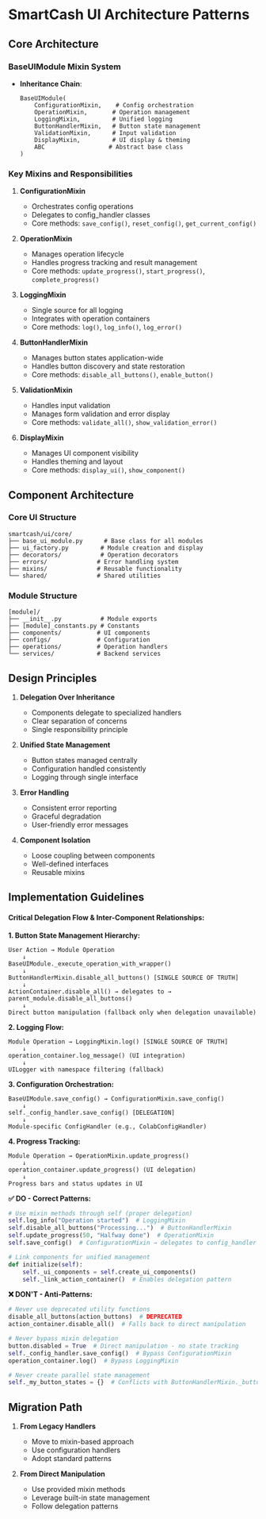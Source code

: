 # SmartCash UI Architecture Patterns

## Core Architecture

### BaseUIModule Mixin System
- **Inheritance Chain**:
  ```plaintext
  BaseUIModule(
      ConfigurationMixin,    # Config orchestration
      OperationMixin,       # Operation management
      LoggingMixin,         # Unified logging
      ButtonHandlerMixin,   # Button state management
      ValidationMixin,      # Input validation
      DisplayMixin,         # UI display & theming
      ABC                  # Abstract base class
  )
  ```

### Key Mixins and Responsibilities

1. **ConfigurationMixin**
   - Orchestrates config operations
   - Delegates to config_handler classes
   - Core methods: `save_config()`, `reset_config()`, `get_current_config()`

2. **OperationMixin**
   - Manages operation lifecycle
   - Handles progress tracking and result management
   - Core methods: `update_progress()`, `start_progress()`, `complete_progress()`

3. **LoggingMixin**
   - Single source for all logging
   - Integrates with operation containers
   - Core methods: `log()`, `log_info()`, `log_error()`

4. **ButtonHandlerMixin**
   - Manages button states application-wide
   - Handles button discovery and state restoration
   - Core methods: `disable_all_buttons()`, `enable_button()`

5. **ValidationMixin**
   - Handles input validation
   - Manages form validation and error display
   - Core methods: `validate_all()`, `show_validation_error()`

6. **DisplayMixin**
   - Manages UI component visibility
   - Handles theming and layout
   - Core methods: `display_ui()`, `show_component()`

## Component Architecture

### Core UI Structure
```
smartcash/ui/core/
├── base_ui_module.py      # Base class for all modules
├── ui_factory.py         # Module creation and display
├── decorators/           # Operation decorators
├── errors/              # Error handling system
├── mixins/              # Reusable functionality
└── shared/              # Shared utilities
```

### Module Structure
```
[module]/
├── __init__.py           # Module exports
├── [module]_constants.py # Constants
├── components/          # UI components
├── configs/             # Configuration
├── operations/          # Operation handlers
└── services/            # Backend services
```

## Design Principles

1. **Delegation Over Inheritance**
   - Components delegate to specialized handlers
   - Clear separation of concerns
   - Single responsibility principle

2. **Unified State Management**
   - Button states managed centrally
   - Configuration handled consistently
   - Logging through single interface

3. **Error Handling**
   - Consistent error reporting
   - Graceful degradation
   - User-friendly error messages

4. **Component Isolation**
   - Loose coupling between components
   - Well-defined interfaces
   - Reusable mixins

## Implementation Guidelines

#### **Critical Delegation Flow & Inter-Component Relationships:**

**1. Button State Management Hierarchy:**
```
User Action → Module Operation
    ↓
BaseUIModule._execute_operation_with_wrapper()
    ↓  
ButtonHandlerMixin.disable_all_buttons() [SINGLE SOURCE OF TRUTH]
    ↓
ActionContainer.disable_all() → delegates to → parent_module.disable_all_buttons()
    ↓
Direct button manipulation (fallback only when delegation unavailable)
```

**2. Logging Flow:**
```
Module Operation → LoggingMixin.log() [SINGLE SOURCE OF TRUTH]
    ↓
operation_container.log_message() (UI integration)
    ↓  
UILogger with namespace filtering (fallback)
```

**3. Configuration Orchestration:**
```
BaseUIModule.save_config() → ConfigurationMixin.save_config()
    ↓
self._config_handler.save_config() [DELEGATION]
    ↓
Module-specific ConfigHandler (e.g., ColabConfigHandler)
```

**4. Progress Tracking:**
```
Module Operation → OperationMixin.update_progress()
    ↓
operation_container.update_progress() (UI delegation)
    ↓
Progress bars and status updates in UI
```

**✅ DO - Correct Patterns:**
```python
# Use mixin methods through self (proper delegation)
self.log_info("Operation started")  # LoggingMixin
self.disable_all_buttons("Processing...")  # ButtonHandlerMixin  
self.update_progress(50, "Halfway done")  # OperationMixin
self.save_config()  # ConfigurationMixin → delegates to config_handler

# Link components for unified management
def initialize(self):
    self._ui_components = self.create_ui_components()
    self._link_action_container()  # Enables delegation pattern
```

**❌ DON'T - Anti-Patterns:**
```python
# Never use deprecated utility functions
disable_all_buttons(action_buttons)  # DEPRECATED
action_container.disable_all()  # Falls back to direct manipulation

# Never bypass mixin delegation  
button.disabled = True  # Direct manipulation - no state tracking
self._config_handler.save_config()  # Bypass ConfigurationMixin  
operation_container.log()  # Bypass LoggingMixin

# Never create parallel state management
self._my_button_states = {}  # Conflicts with ButtonHandlerMixin._button_states
```

## Migration Path

1. **From Legacy Handlers**
   - Move to mixin-based approach
   - Use configuration handlers
   - Adopt standard patterns

2. **From Direct Manipulation**
   - Use provided mixin methods
   - Leverage built-in state management
   - Follow delegation patterns
